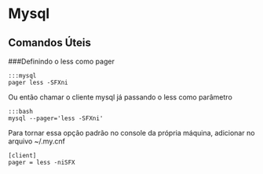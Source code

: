 Mysql
=====

Comandos Úteis
--------------

###Definindo o less como pager

    :::mysql
    pager less -SFXni

Ou então chamar o cliente mysql já passando o less como parâmetro

    :::bash
    mysql --pager='less -SFXni'

Para tornar essa opção padrão no console da própria máquina, adicionar no
arquivo ~/.my.cnf

    [client]
    pager = less -niSFX
